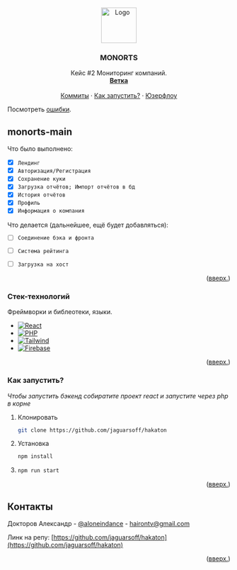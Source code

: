 <a name="readme-top"></a>

<!-- PROJECT LOGO -->
<br />
<div align="center">
  <a href="https://github.com/othneildrew/Best-README-Template">
    <img src="images/logo.png" alt="Logo" width="80" height="80">
  </a>

  <h3 align="center">MONORTS</h3>

  <p align="center">
    Кейс #2 Мониторинг компаний.
    <br />
    <a href="https://github.com/othneildrew/Best-README-Template"><strong>Ветка</strong></a>
    <br />
    <br />
    <a href="https://github.com/othneildrew/Best-README-Template">Коммиты</a>
    ·
    <a href="https://github.com/othneildrew/Best-README-Template/issues">Как запустить?</a>
    ·
    <a href="https://github.com/othneildrew/Best-README-Template/issues">Юзерфлоу</a>
  </p>
</div>

Посмотреть [ошибки](https://github.com/othneildrew/Best-README-Template/issues).

<!-- ABOUT THE PROJECT -->
## monorts-main

Что было выполнено:

* [x] `Лендинг`
* [x] `Авторизация/Регистрация`
* [x] `Сохранение куки`
* [x] `Загрузка отчётов; Импорт отчётов в бд`
* [x] `История отчётов`
* [x] `Профиль`
* [x] `Информация о компания`

Что делается (дальнейшее, ещё будет добавляться):

* [ ] `Соединение бэка и фронта`
* [ ] `Система рейтинга`
* [ ] `Загрузка на хост`
  

<p align="right">(<a href="#readme-top">вверх.</a>)</p>



### Стек-технологий

Фреймворки и библеотеки, языки.

* [![React][React.js]][React-url]
* [![PHP][php.net]][php-url]
* [![Tailwind][tailwindcss.com]][tailwind-url]
* [![Firebase][firebase.google.com]][firebase-url]

<p align="right">(<a href="#readme-top">вверх.</a>)</p>



<!-- GETTING STARTED -->
### Как запустить?

_Чтобы запустить бэкенд собиратите проект react и запустите через php в корне_

1. Клонировать
   ```sh
   git clone https://github.com/jaguarsoff/hakaton
   ```
2. Установка
   ```sh
   npm install
   ```
3. 
   ```sh
   npm run start
   ```

<p align="right">(<a href="#readme-top">вверх.</a>)</p>


<!-- CONTACT -->
## Контакты

Докторов Александр - [@aloneindance](https://vk.com/aloneindance) - hairontv@gmail.com

Линк на репу: [https://github.com/jaguarsoff/hakaton](https://github.com/jaguarsoff/hakaton)

<p align="right">(<a href="#readme-top">вверх.</a>)</p>

<!-- MARKDOWN LINKS & IMAGES -->
<!-- https://www.markdownguide.org/basic-syntax/#reference-style-links -->
[contributors-shield]: https://img.shields.io/github/contributors/othneildrew/Best-README-Template.svg?style=for-the-badge
[contributors-url]: https://github.com/othneildrew/Best-README-Template/graphs/contributors
[forks-shield]: https://img.shields.io/github/forks/othneildrew/Best-README-Template.svg?style=for-the-badge
[forks-url]: https://github.com/othneildrew/Best-README-Template/network/members
[stars-shield]: https://img.shields.io/github/stars/othneildrew/Best-README-Template.svg?style=for-the-badge
[stars-url]: https://github.com/othneildrew/Best-README-Template/stargazers
[issues-shield]: https://img.shields.io/github/issues/othneildrew/Best-README-Template.svg?style=for-the-badge
[issues-url]: https://github.com/othneildrew/Best-README-Template/issues
[license-shield]: https://img.shields.io/github/license/othneildrew/Best-README-Template.svg?style=for-the-badge
[license-url]: https://github.com/othneildrew/Best-README-Template/blob/master/LICENSE.txt
[linkedin-shield]: https://img.shields.io/badge/-LinkedIn-black.svg?style=for-the-badge&logo=linkedin&colorB=555
[linkedin-url]: https://linkedin.com/in/othneildrew
[product-screenshot]: images/screenshot.png
[Next.js]: https://img.shields.io/badge/next.js-000000?style=for-the-badge&logo=nextdotjs&logoColor=white
[Next-url]: https://nextjs.org/
[React.js]: https://img.shields.io/badge/React-20232A?style=for-the-badge&logo=react&logoColor=61DAFB
[React-url]: https://reactjs.org/
[Vue.js]: https://img.shields.io/badge/Vue.js-35495E?style=for-the-badge&logo=vuedotjs&logoColor=4FC08D
[Vue-url]: https://vuejs.org/
[Angular.io]: https://img.shields.io/badge/Angular-DD0031?style=for-the-badge&logo=angular&logoColor=white
[Angular-url]: https://angular.io/
[Svelte.dev]: https://img.shields.io/badge/Svelte-4A4A55?style=for-the-badge&logo=svelte&logoColor=FF3E00
[Svelte-url]: https://svelte.dev/
[Laravel.com]: https://img.shields.io/badge/Laravel-FF2D20?style=for-the-badge&logo=laravel&logoColor=white
[Laravel-url]: https://laravel.com
[Bootstrap.com]: https://img.shields.io/badge/Bootstrap-563D7C?style=for-the-badge&logo=bootstrap&logoColor=white
[Bootstrap-url]: https://getbootstrap.com
[JQuery.com]: https://img.shields.io/badge/jQuery-0769AD?style=for-the-badge&logo=jquery&logoColor=white
[JQuery-url]: https://jquery.com 
[php.net]: https://upload.wikimedia.org/wikipedia/commons/thumb/2/27/PHP-logo.svg/2560px-PHP-logo.svg.png
[php-url]: https://php.net
[tailwindcss.com]: https://picperf.io/https://laravelnews.s3.amazonaws.com/images/tailwindcss-1633184775.jpg
[tailwind-url]: https://tailwindcss.com
[firebase.google.com]: https://upload.wikimedia.org/wikipedia/commons/thumb/3/37/Firebase_Logo.svg/1280px-Firebase_Logo.svg.png
[firebase-url]: firebase.google.com
